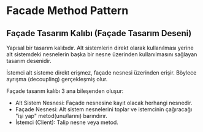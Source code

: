 # Facade Method Pattern
## Façade Tasarım Kalıbı (Façade Tasarım Deseni)
Yapısal bir tasarım kalıbıdır. Alt sistemlerin direkt olarak kullanılması yerine alt sistemdeki nesnelerin başka bir nesne üzerinden kullanılmasını sağlayan tasarım desenidir.

İstemci alt sisteme direkt erişmez, façade nesnesi üzerinden erişir. Böylece ayrışma (decoupling) gerçekleşmiş olur.

Façade tasarım kalıbı 3 ana bileşenden oluşur:
- Alt Sistem Nesnesi: Façade nesnesine kayıt olacak herhangi nesnedir.
- Façade Nesnesi: Alt sistem nesnelerini toplar ve istemcinin çağıracağı "işi yap" metod(unu/larını) barındırır.
- İstemci (Client): Talip nesne veya metod.
